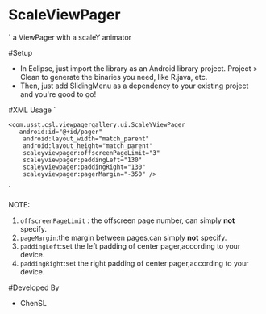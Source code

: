 # ScaleViewPager
` a ViewPager with a scaleY animator

#Setup
* In Eclipse, just import the library as an Android library project. Project > Clean to generate the binaries you need, like R.java, etc.
* Then, just add SlidingMenu as a dependency to your existing project and you're good to go!

#XML Usage
` <RelativeLayout xmlns:android="http://schemas.android.com/apk/res/android"
    xmlns:tools="http://schemas.android.com/tools"
    xmlns:scaleyviewpager="http://schemas.android.com/apk/res-auto"
    android:layout_width="match_parent"
    android:layout_height="match_parent">
    
    <com.usst.csl.viewpagergallery.ui.ScaleYViewPager
       android:id="@+id/pager"
        android:layout_width="match_parent"
        android:layout_height="match_parent"
        scaleyviewpager:offscreenPageLimit="3"
        scaleyviewpager:paddingLeft="130"
        scaleyviewpager:paddingRight="130"
        scaleyviewpager:pagerMargin="-350" />
        

</RelativeLayout> `

NOTE:
1. `offscreenPageLimit` : the offscreen page number, can simply **not** specify.
2. `pageMargin`:the margin between pages,can simply **not** specify.
3. `paddingLeft`:set the left padding of center pager,according to your device.
4. `paddingRight`:set the right padding of center pager,according to your device.

#Developed By
* ChenSL

